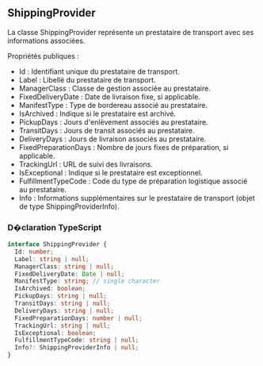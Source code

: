 ﻿## ShippingProvider

La classe ShippingProvider représente un prestataire de transport avec ses informations associées.

Propriétés publiques :

- Id : Identifiant unique du prestataire de transport.
- Label : Libellé du prestataire de transport.
- ManagerClass : Classe de gestion associée au prestataire.
- FixedDeliveryDate : Date de livraison fixe, si applicable.
- ManifestType : Type de bordereau associé au prestataire.
- IsArchived : Indique si le prestataire est archivé.
- PickupDays : Jours d'enlèvement associés au prestataire.
- TransitDays : Jours de transit associés au prestataire.
- DeliveryDays : Jours de livraison associés au prestataire.
- FixedPreparationDays : Nombre de jours fixes de préparation, si applicable.
- TrackingUrl : URL de suivi des livraisons.
- IsExceptional : Indique si le prestataire est exceptionnel.
- FulfillmentTypeCode : Code du type de préparation logistique associé au prestataire.
- Info : Informations supplémentaires sur le prestataire de transport (objet de type ShippingProviderInfo).

### D�claration TypeScript
```typescript
interface ShippingProvider {
  Id: number;
  Label: string | null;
  ManagerClass: string | null;
  FixedDeliveryDate: Date | null;
  ManifestType: string; // single character
  IsArchived: boolean;
  PickupDays: string | null;
  TransitDays: string | null;
  DeliveryDays: string | null;
  FixedPreparationDays: number | null;
  TrackingUrl: string | null;
  IsExceptional: boolean;
  FulfillmentTypeCode: string | null;
  Info?: ShippingProviderInfo | null;
}
```